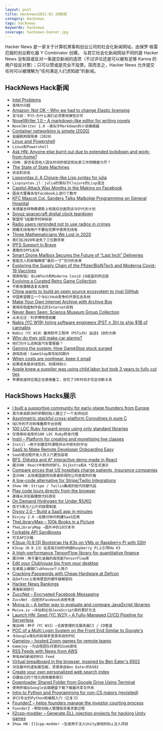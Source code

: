 ```yaml
---
layout: post
title: Hacknews2021-01-20新闻
category: Hacknews
tags: hacknews
keywords: hacknews
coverage: hacknews-banner.jpg
---
```


Hacker News 是一家关于计算机黑客和创业公司的社会化新闻网站，由保罗·格雷厄姆的创业孵化器 Y Combinator 创建。
与其它社会化新闻网站不同的是 Hacker News 没有踩或反对一条提交新闻的选项（不过评论还是可以被有足够 Karma 的用户投反对票）；只可以赞或是完全不投票。简而言之，Hacker News 允许提交任何可以被理解为“任何满足人们求知欲”的新闻。

## HackNews Hack新闻


- [Intel Problems](https://stratechery.com/2021/intel-problems/)
- `英特尔问题`
- [Amazon: Not OK – Why we had to change Elastic licensing](https://www.elastic.co/blog/why-license-change-AWS)
- `亚马逊：不行–为什么我们必须更改弹性许可`
- [NovelWriter 1.0 – A markdown-like editor for writing novels](https://novelwriter.io/)
- `NovelWriter 1.0 –类似于Markdown的小说编辑器`
- [Container networking is simple (2020)](https://iximiuz.com/en/posts/container-networking-is-simple/)
- `容器联网很简单（2020）`
- [Linux and Powershell](https://matteoguadrini.github.io/posts/linux-and-powershell/)
- `Linux和Powershell`
- [Ask HN: Anyone else burnt out due to extended lockdown and work-from-home?](item?id=25833639)
- `问HN：是否有其他人因长时间的锁定和在家工作而精疲力尽？`
- [The State of State Machines](https://googleprojectzero.blogspot.com/2021/01/the-state-of-state-machines.html)
- `状态机状态`
- [Lispsyntax.jl: A Clojure-like Lisp syntax for julia](https://github.com/swadey/LispSyntax.jl)
- `Lispsyntax.jl：julia的类似于Clojure的Lisp语法`
- [Capitol Attack Was Months in the Making on Facebook](https://www.techtransparencyproject.org/articles/capitol-attack-was-months-making-facebook)
- `国会大厦袭击在Facebook上进行了数月`
- [KFC Mascot Col. Sanders Talks Malbolge Programming on General Hospital](https://esoteric.codes/blog/kfc-col-sanders-talks-malbolge-general-hospital)
- `肯德基吉祥物桑德斯上校就综合医院谈马尔代夫计划`
- [Soyuz spacecraft digital clock teardown](http://www.righto.com/2020/01/inside-digital-clock-from-soyuz.html)
- `联盟号飞船数字时钟拆卸`
- [Radio users reminded not to use radios in crimes](http://www.arrl.org/news/fcc-issues-enforcement-advisory-radio-users-reminded-not-to-use-radios-in-crimes)
- `提醒无线电用户不要在犯罪中使用无线电`
- [Three Mathematicians We Lost in 2020](https://www.newyorker.com/culture/annals-of-inquiry/three-mathematicians-we-lost-in-2020)
- `我们在2020年迷失了三位数学家`
- [IPFS Support in Brave](https://brave.com/ipfs-support/)
- `勇敢的IPFS支持`
- [Smart Drone Mailbox Secures the Future of “Last Inch” Deliveries](https://now.northropgrumman.com/smart-drone-mailbox-secures-the-future-of-last-inch-deliveries/)
- `智能无人机邮箱确保“最后一寸”交付的未来`
- [Exploring the Supply Chain of the Pfizer/BioNTech and Moderna Covid-19 Vaccines](https://blog.jonasneubert.com/2021/01/10/exploring-the-supply-chain-of-the-pfizer-biontech-and-moderna-covid-19-vaccines/)
- `探索辉瑞/ BioNTech和Moderna Covid-19疫苗的供应链`
- [Evolving a Curated Retro Game Collection](https://www.racketboy.com/journal/evolving-a-curated-retro-game-collection-fine-tuning-av-setups)
- `不断发展精选复古游戏`
- [China wants to build an open source ecosystem to rival GitHub](https://restofworld.org/2021/china-gitee-to-rival-github/)
- `中国希望建立一个与GitHub竞争的开源生态系统`
- [Make Your Own Internet Archive with Archive Box](https://nixintel.info/osint-tools/make-your-own-internet-archive-with-archive-box/)
- `使用存档盒制作自己的Internet存档`
- [Never Been Seen: Science Museum Group Collection](https://thesciencemuseum.github.io/never-been-seen/index.html)
- `从未见过：科学博物馆收藏`
- [Nabis (YC W19) hiring software engineers (PST ± 3h) to ship $1B of cannabis](https://angel.co/company/nabis/jobs/650850-senior-software-engineer)
- `Nabis（YC W19）雇用软件工程师（PST±3h）运送$ 1B的大麻`
- [Why do they still make car alarms?](https://www.popularmechanics.com/cars/a17477/why-the-hell-do-they-still-make-car-alarms/)
- `他们为什么还制造汽车警报器？`
- [Gaming the system: How GameStop stock surged](https://arstechnica.com/gaming/2021/01/gaming-the-system-how-gamestop-stock-surged-1500-in-nine-months/)
- `游戏系统：GameStop库存如何飙升`
- [When costs are nonlinear, keep it small](https://jessitron.com/2021/01/18/when-costs-are-nonlinear-keep-it-small/)
- `如果成本是非线性的，则保持较小`
- [Apple knew a supplier was using child labor but took 3 years to fully cut ties](https://www.businessinsider.com/apple-knowingly-used-child-labor-supplier-3-years-cut-costs-2020-12)
- `苹果知道供应商正在使用童工，但花了3年时间才完全切断关系`


## HackShows Hacks展示

- [ I built a supportive community for early-stage founders from Europe](https://enter.network)
- `我为来自欧洲的早期创始人建立了一个支持社区`
- [ Asymmetric stackful cross-platform Coroutines in pure C](https://github.com/edubart/minicoro)
- `纯C中的不对称堆叠跨平台协程`
- [ 100 LOC Ruby forward proxy using only standard libraries](https://github.com/jamesmoriarty/forward-proxy)
- `仅使用标准库的100 LOC Ruby转发代理`
- [ Instil – Platform for creating and monetising live classes](https://instil.live/)
- `Instil –用于创建实时课程并从中获利的平台`
- [ SaaS to Make Remote Developer Onboarding Easy](https://fastlyn.com/)
- `SaaS使远程开发人员入门更加容易`
- [ BFS, Dijkstra and A* interactive demo made in React](https://github.com/npretto/pathfinding)
- `展示HN：React中制作的BFS，Dijkstra和A *交互式演示`
- [ Compare prices that US hospitals charge patients, insurance companies](https://turquoise.health/)
- `显示HN：比较美国医院向患者和保险公司收取的价格`
- [ A low-code alternative for Stripe/Twilio Integrations](https://appstitch.dev)
- `Show HN：Stripe / Twilio集成的低代码替代品`
- [ Play code tours directly from the browser](https://github.com/doctolib/code-tours-github)
- `直接从浏览器播放代码游览`
- [ On Demand Hydrogen for Under $5/KG](https://teznic.com/pages/hydrogen)
- `低于5美元/公斤的按需制氢`
- [ Divjoy 2.0 – Build a SaaS app in minutes](https://divjoy.com)
- `Divjoy 2.0 –在数分钟内构建SaaS应用`
- [ TheLibraryMap – 100k Books in a Picture](https://thelibrarymap.com/)
- `TheLibraryMap –图片中的10万本书`
- [ Forkable API Sandboxes](https://rapidstash.io)
- `可叉API沙箱`
- [ K3sup (0.9.13) Bootstrap Ha K3s on VMs or Raspberry Pi with SSH](https://github.com/alexellis/k3sup/releases/tag/0.9.13)
- `K3sup（0.9.13）在具有SSH的VM或Raspberry Pi上引导Ha K3`
- [ A high-performance TensorFlow library for quantitative finance](https://github.com/google/tf-quant-finance)
- `展示HN：用于量化金融的高性能TensorFlow库`
- [ Edit your Clubhouse bio from your desktop](http://clubhousebio.xyz/)
- `在桌面上编辑Clubhouse个人简介`
- [ Cracking Passwords with Cheap Hardware at Defcon](https://www.go350.com/posts/cracking-passwords-with-cheap-hardware-at-defcon/)
- `在Defcon上使用便宜的硬件破解密码`
- [ Hacker News Rankings](https://www.hakaran.com)
- `黑客新闻排行`
- [ ZuccNet – Encrypted Facebook Messaging](https://github.com/tomquirk/zuccnet#zuccnet)
- `ZuccNet –加密的Facebook消息传递`
- [ Moiva.io – A better way to evaluate and compare JavaScript libraries](https://moiva.io/)
- `Moiva.io –评估和比较JavaScript库的更好方法`
- [Launch HN: Seed (YC W21) – A Fully-Managed CI/CD Pipeline for Serverless](item?id=25835280)
- `推出HN：种子（YC W15）–全面管理的无服务器CI / CD管道`
- [ POC of a Multi Login System on the Front End Similar to Google's](https://bilalkhoukhi.com/blog/single-app-multi-login)
- `与Google类似的前端多登录系统的POC`
- [ Gamejoy – hosted Zoom games for remote teams](https://www.gamejoyhq.com/)
- `Gamejoy –为远程团队托管的Zoom游戏`
- [ RSS Feeds with News from AWS](https://www.cloudnews.dev/feeds)
- `带有AWS新闻的RSS Feed`
- [ Virtual breadboard in the browser, inspired by Ben Eater's 6502](https://www.tejotron.com/)
- `浏览器中的虚拟面包板，灵感来自Ben Eater的6502`
- [ Create your own personalized web search index](https://crawlcrawler.com)
- `创建自己的个性化网络搜索索引`
- [ Downloader Shared Folder from Google Drive Using Terminal](https://gist.github.com/majdiyassin20/a8a1e4a4c01f22ad29cda19bdbc05360)
- `使用终端从Google云端硬盘下载下载器共享文件夹`
- [ Intro to Python and Programming for non-CS majors (revisited)](item?id=25837545)
- `非CS专业的Python和编程入门（已复习）`
- [ FounderZ – helps founders manage the investor courting process](https://founderz.nocodez.com/)
- `FounderZ –帮助创始人管理投资者求爱过程`
- [ Il2cpp-modder – Generate DLL injection projects for hacking Unity games](https://github.com/juanmjacobs/il2cpp-modder)
- `Show HN：Il2cpp-modder –生成用于注入Unity游戏的DLL注入项目`

